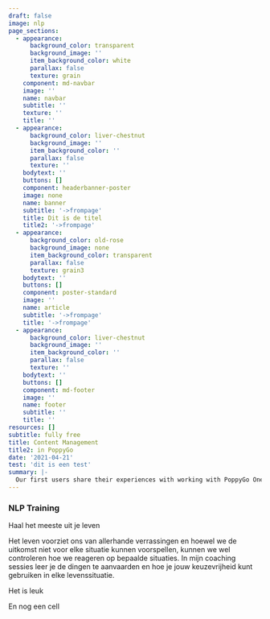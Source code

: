 ```yaml
---
draft: false
image: nlp
page_sections:
  - appearance:
      background_color: transparent
      background_image: ''
      item_background_color: white
      parallax: false
      texture: grain
    component: md-navbar
    image: ''
    name: navbar
    subtitle: ''
    texture: ''
    title: ''
  - appearance:
      background_color: liver-chestnut
      background_image: ''
      item_background_color: ''
      parallax: false
      texture: ''
    bodytext: ''
    buttons: []
    component: headerbanner-poster
    image: none
    name: banner
    subtitle: '->frompage'
    title: Dit is de titel
    title2: '->frompage'
  - appearance:
      background_color: old-rose
      background_image: none
      item_background_color: transparent
      parallax: false
      texture: grain3
    bodytext: ''
    buttons: []
    component: poster-standard
    image: ''
    name: article
    subtitle: '->frompage'
    title: '->frompage'
  - appearance:
      background_color: liver-chestnut
      background_image: ''
      item_background_color: ''
      parallax: false
      texture: ''
    bodytext: ''
    buttons: []
    component: md-footer
    image: ''
    name: footer
    subtitle: ''
    title: ''
resources: []
subtitle: fully free
title: Content Management
title2: in PoppyGo
date: '2021-04-21'
test: 'dit is een test'
summary: |-
  Our first users share their experiences with working with PoppyGo One and component based design.
---
```


### NLP Training
Haal het meeste uit je leven

Het leven voorziet ons van allerhande verrassingen en hoewel we de uitkomst niet voor elke situatie kunnen voorspellen, kunnen we wel controleren hoe we reageren op bepaalde situaties. In mijn coaching sessies leer je de dingen te aanvaarden en hoe je jouw keuzevrijheid kunt gebruiken in elke levenssituatie.

Het is leuk

En nog een cell

